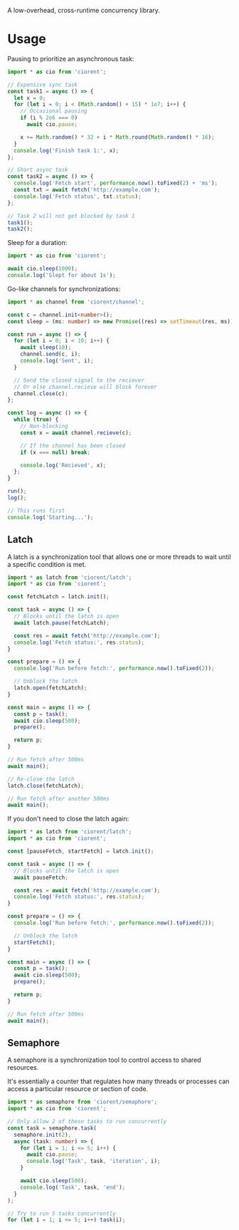 A low-overhead, cross-runtime concurrency library.

# Usage
Pausing to prioritize an asynchronous task:
```ts
import * as cio from 'ciorent';

// Expensive sync task
const task1 = async () => {
  let x = 0;
  for (let i = 0; i < (Math.random() + 15) * 1e7; i++) {
    // Occasional pausing
    if (i % 2e6 === 0)
      await cio.pause;

    x += Math.random() * 32 + i * Math.round(Math.random() * 16);
  }
  console.log('Finish task 1:', x);
};

// Short async task
const task2 = async () => {
  console.log('Fetch start', performance.now().toFixed(2) + 'ms');
  const txt = await fetch('http://example.com');
  console.log('Fetch status', txt.status);
};

// Task 2 will not get blocked by task 1
task1();
task2();
```

Sleep for a duration:
```ts
import * as cio from 'ciorent';

await cio.sleep(1000);
console.log('Slept for about 1s');
```

Go-like channels for synchronizations:
```ts
import * as channel from 'ciorent/channel';

const c = channel.init<number>();
const sleep = (ms: number) => new Promise((res) => setTimeout(res, ms));

const run = async () => {
  for (let i = 0; i < 10; i++) {
    await sleep(10);
    channel.send(c, i);
    console.log('Sent', i);
  }

  // Send the closed signal to the reciever
  // Or else channel.recieve will block forever
  channel.close(c);
};

const log = async () => {
  while (true) {
    // Non-blocking
    const x = await channel.recieve(c);

    // If the channel has been closed
    if (x === null) break;

    console.log('Recieved', x);
  };
}

run();
log();

// This runs first
console.log('Starting...');
```

## Latch
A latch is a synchronization tool that allows one or more threads to wait until a specific condition is met.

```ts
import * as latch from 'ciorent/latch';
import * as cio from 'ciorent';

const fetchLatch = latch.init();

const task = async () => {
  // Blocks until the latch is open
  await latch.pause(fetchLatch);

  const res = await fetch('http://example.com');
  console.log('Fetch status:', res.status);
}

const prepare = () => {
  console.log('Run before fetch:', performance.now().toFixed(2));

  // Unblock the latch
  latch.open(fetchLatch);
}

const main = async () => {
  const p = task();
  await cio.sleep(500);
  prepare();

  return p;
}

// Run fetch after 500ms
await main();

// Re-close the latch
latch.close(fetchLatch);

// Run fetch after another 500ms
await main();
```

If you don't need to close the latch again:
```ts
import * as latch from 'ciorent/latch';
import * as cio from 'ciorent';

const [pauseFetch, startFetch] = latch.init();

const task = async () => {
  // Blocks until the latch is open
  await pauseFetch;

  const res = await fetch('http://example.com');
  console.log('Fetch status:', res.status);
}

const prepare = () => {
  console.log('Run before fetch:', performance.now().toFixed(2));

  // Unblock the latch
  startFetch();
}

const main = async () => {
  const p = task();
  await cio.sleep(500);
  prepare();

  return p;
}

// Run fetch after 500ms
await main();
```

## Semaphore
A semaphore is a synchronization tool to control access to shared resources.

It's essentially a counter that regulates how many threads or processes can access a particular resource or section of code.

```ts
import * as semaphore from 'ciorent/semaphore';
import * as cio from 'ciorent';

// Only allow 2 of these tasks to run concurrently
const task = semaphore.task(
  semaphore.init(2),
  async (task: number) => {
    for (let i = 1; i <= 5; i++) {
      await cio.pause;
      console.log('Task', task, 'iteration', i);
    }

    await cio.sleep(500);
    console.log('Task', task, 'end');
  }
);

// Try to run 5 tasks concurrently
for (let i = 1; i <= 5; i++) task(i);
```
